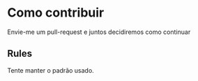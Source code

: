 # Como contribuir

Envie-me um pull-request e juntos decidiremos como continuar

## Rules

Tente manter o padrão usado.
